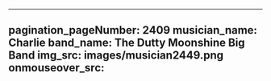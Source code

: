 ------
pagination_pageNumber: 2409
musician_name: Charlie
band_name: The Dutty Moonshine Big Band
img_src: images/musician2449.png
onmouseover_src: 
------